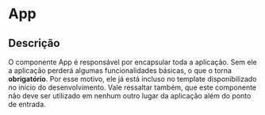 # App

## Descrição

O componente App é responsável por encapsular toda a aplicação. Sem ele a aplicação perderá algumas funcionalidades básicas, o que o torna **obrigatório**.
Por esse motivo, ele já está incluso no template disponibilizado no início do desenvolvimento. Vale ressaltar também, que este componente não deve ser utilizado em nenhum outro lugar da aplicação além do ponto de entrada.
